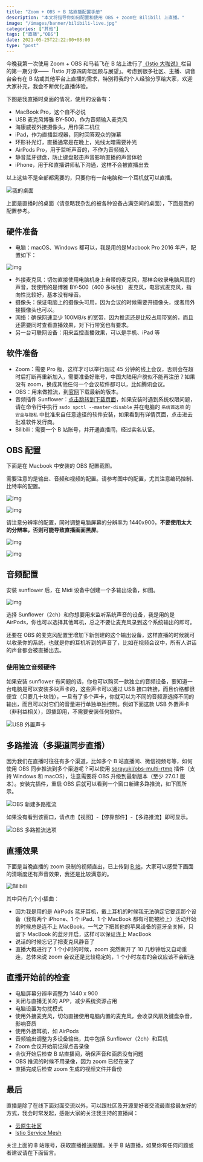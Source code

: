 ```yaml
---
title: "Zoom + OBS + B 站直播配置手册"
description: "本文将指导你如何配置和使用 OBS + zoom在 Bilibili 上直播。"
image: "/images/banner/bilibili-live.jpg"
categories: ["其他"]
tags: ["直播","OBS"]
date: 2021-05-25T22:22:00+08:00
type: "post"
---
```


今晚我第一次使用 Zoom + OBS 和马若飞在 B 站上进行了[《Istio 大咖说》](https://space.bilibili.com/1698576814)栏目的第一期分享——「Istio 开源四周年回顾与展望」。考虑到很多社区、主播、调音台会有在 B 站或其他平台上直播的需求，特别将我的个人经验分享给大家，欢迎大家补充，我会不断优化直播体验。

下图是我直播时桌面的情况，使用的设备有：

- MacBook Pro，这个自不必说
- USB 麦克风博雅 BY-500，作为音频输入麦克风
- 海康威视外接摄像头，用作第二机位
- iPad，作为直播监视器，同时回答观众的弹幕
- 环形补光灯，直播通常是在晚上，光线太暗需要补光
- AirPods Pro，用于监听声音的，不作为音频输入
- 静音蓝牙键盘，防止键盘敲击声音影响直播的声音体验
- iPhone，用于和直播讲师私下沟通，这样不会被直播出去

以上这些不是全部都需要的，只要你有一台电脑和一个耳机就可以直播。

![我的桌面](desktop.jpg)

上面是直播时的桌面（请忽略我杂乱的被各种设备占满空间的桌面），下面是我的配置参考。

## 硬件准备

- 电脑：macOS、Windows 都可以，我是用的是Macbook Pro 2016 年产，配置如下：

![img](008i3skNly1gqv0t9gubjj30wk0jiwl1.jpg) 

- 外接麦克风：切勿直接使用电脑机身上自带的麦克风，那样会收录电脑风扇的声音，我使用的是博雅 BY-500（400 多块钱） 麦克风，电容式麦克风，指向性比较好，基本没有噪音。
- 摄像头：保证电脑上的摄像头可用，因为会议的时候需要开摄像头，或者用外接摄像头也可以。
- 网络：确保网速至少 100MB/s 的宽带，因为推流还是比较占用带宽的，而且还需要同时查看直播效果，对下行带宽也有要求。
- 另一台可联网设备：用来监控直播效果，可以是手机、iPad 等

## 软件准备

- Zoom：需要 Pro 版，这样才可以举行超过 45 分钟的线上会议，否则会在超时后打断再重新加入，需要准备好账号，中国大陆用户貌似不能再注册？如果没有 zoom，换成其他任何一个会议软件都可以，比如腾讯会议。
- OBS：用来做推流，到[官网](https://obsproject.com/)下载最新的版本。
- 音频插件 Sunflower：[点击跳转到下载页面](https://github.com/mattingalls/Soundflower/releases)，如果安装时遇到系统权限问题，请在命令行中执行 `sudo spctl --master-disable` 并在电脑的 `系统首选项` 的 `安全与隐私` 中批准来自任意途径的软件安装，如果看到有详情页面，点击进去批准软件发行商。
- Bilibili：需要一个 B 站账号，并开通直播间，经过实名认证。

## OBS 配置

下面是在 Macbook 中安装的 OBS 配置截图。

需要注意的是输出、音频和视频的配置。请参考图中的配置，尤其注意编码控制、比特率的配置。

![img](008i3skNly1gqv0t9tppnj312t0u0gpv.jpg)

![img](008i3skNly1gqv0tbb4g8j313m0u0jv1.jpg)

请注意分辨率的配置，同时调整电脑屏幕的分辨率为 1440x900，**不要使用太大的分辨率，否则可能导致直播画面黑屏**。

![img](008i3skNly1gqv0tarnvoj31is0p276g.jpg)

![img](008i3skNly1gqv0tbrclhj31140pkjxy.jpg)

## 音频配置

安装 sunflower 后，在 Midi 设备中创建一个多输出设备，如图。

![img](008i3skNly1gqv0ta93jfj31060q0n28.jpg) 

选择 Sunflower（2ch）和你想要用来监听系统声音的设备，我是用的是 AirPods，你也可以选择其他耳机，总之不要让麦克风录到这个系统输出的即可。

还要在 OBS 的麦克风配置里增加下新创建的这个输出设备，这样直播的时候就可以收录你的系统，也就是你的耳机听到的声音了，比如在视频会议中，所有人讲话的声音都会被直播出去。

### 使用独立音频硬件

如果安装 sunflower 有问题的话，你也可以购买一款独立的音频设备，要知道一台电脑是可以安装多块声卡的，这些声卡可以通过 USB 接口转接，而且价格都很便宜（只要几十块钱），一旦有了多个声卡，你就可以为不同的音频源选择不同的输出，而且可以对它们的音量进行单独单独控制。例如下面这款 USB 外置声卡（非利益相关），即插即用，不需要安装任何软件。

![USB 外置声卡](ugreen.jpg)

## 多路推流（多渠道同步直播）

因为我们在直播时往往有多个渠道，比如多个 B 站直播间、微信视频号等，如何使用 OBS 同步推流到多个渠道呢？可以使用 [sorayuki/obs-multi-rtmp](https://github.com/sorayuki/obs-multi-rtmp) 插件（支持 Windows 和 macOS），注意需要将 OBS 升级到最新版本（至少 27.0.1 版本）。安装完插件，重启 OBS 后就可以看到一个窗口新建多路推流，如下图所示。

![OBS 新建多路推流](008i3skNly1gu39v42dlkj60ia0hl0tj02.jpg)

如果没有看到该窗口，请点击【视图】-【停靠部件】-【多路推流】即可显示。

![OBS 多路推流选项](008i3skNly1gu39u3zpknj60f3096gmh02.jpg)

## 直播效果

下面是当晚直播的 zoom 录制的视频直出，已上传到 [B 站](https://www.bilibili.com/video/BV1jK4y1R7Tk)，大家可以感受下画面的清晰度还有声音效果，我还是比较满意的。

![Bilibili](bilibili.jpg)

其中只有几个小插曲：

- 因为我是用的是 AirPods 蓝牙耳机，戴上耳机的时候我无法确定它要连那个设备（我有两个 iPhone、1 个 iPad、1 个 MacBook 都有可能被脸上）活动开始的时候总是连不上 MacBook，一气之下把其他的苹果设备的蓝牙全关掉，只留下 MacBook 的蓝牙开启，这样可以保证连上 MacBook
- 说话的时候忘记了把麦克风静音了
- 直播大概进行了 1 个小时的时候，zoom 突然断开了 10 几秒钟后又自动重连，总体来说 zoom 会议还是比较稳定的，1 个小时左右的会议应该不会断连

## 直播开始前的检查

- 电脑屏幕分辨率调整为 1440 x 900
- 关闭与直播无关的 APP，减少系统资源占用
- 电脑设置为勿扰模式
- 使用外接麦克风，切勿直接使用电脑内置的麦克风，会收录风扇及键盘杂音，影响音质
- 使用外接耳机，如 AirPods
- 音频输出调整为多设备输出，其中包括 Sunflower（2ch）和耳机
- Zoom 会议开始前记得点击录像
- 会议开始后检查 B 站直播间，确保声音和画质没有问题
- OBS 推流的时候不用录像，因为 zoom 已经在录了
- 直播完成后检查 zoom 生成的视频文件并备份

## 最后

直播是除了在线下面对面交流以外，可以跟社区及开源爱好者交流最直接最友好的方式，我会时常发起，感谢大家的关注我主持的直播间：

- [云原生社区](https://live.bilibili.com/22230973)
- [Istio Service Mesh](https://live.bilibili.com/23095515)

关注上面的 B 站账号，获取直播推送提醒。关于 B 站直播，如果你有任何问题或者建议请在下面留言。